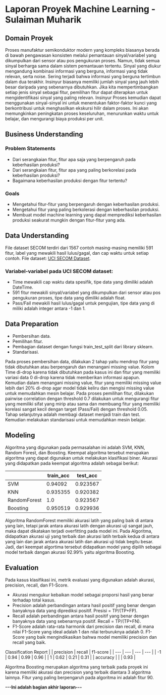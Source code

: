 # Laporan Proyek Machine Learning - Sulaiman Muharik

## Domain Proyek

Proses manufaktur semikonduktor modern yang kompleks biasanya berada di bawah pengawasan konsisten melalui pemantauan sinyal/variabel yang dikumpulkan dari sensor atau pos pengukuran proses. Namun, tidak semua sinyal berharga sama dalam sistem pemantauan tertentu. Sinyal yang diukur mengandung kombinasi informasi yang berguna, informasi yang tidak relevan, serta noise. Sering terjadi bahwa informasi yang berguna tertimbun dalam dua terakhir. Insinyur biasanya memiliki jumlah sinyal yang jauh lebih besar daripada yang sebenarnya dibutuhkan. Jika kita mempertimbangkan setiap jenis sinyal sebagai fitur, pemilihan fitur dapat diterapkan untuk mengidentifikasi sinyal yang paling relevan. Insinyur Proses kemudian dapat menggunakan sinyal-sinyal ini untuk menentukan faktor-faktor kunci yang berkontribusi untuk menghasilkan ekskursi hilir dalam proses. Ini akan memungkinkan peningkatan proses keseluruhan, menurunkan waktu untuk belajar, dan mengurangi biaya produksi per unit.


## Business Understanding

### Problem Statements

- Dari serangkaian fitur, fitur apa saja yang berpengaruh pada keberhasilan produksi?
- Dari serangkaian fitur, fitur apa yang paling berkorelasi pada keberhasilan produksi? 
- Bagaimana keberhasilan produksi dengan fitur tertentu?

### Goals

- Mengetahui fitur-fitur yang berpengaruh dengan keberhasilan produksi.
- Mengetahui fitur yang paling berkolerasi dengan keberhasilan produksi.
- Membuat model machine learning yang dapat memprediksi keberhasilan produksi seakurat mungkin dengan fitur-fitur yang ada.


## Data Understanding

File dataset SECOM terdiri dari 1567 contoh masing-masing memiliki 591 fitur, label yang mewakili hasil lulus/gagal, dan cap waktu untuk setiap contoh. File dataset: [UCI SECOM Dataset](https://www.kaggle.com/paresh2047/uci-semcom).

### Variabel-variabel pada UCI SECOM dataset:
- Time mewakili cap waktu data spesifik, tipe data yang dimiliki adalah DateTime.
- 591 fitur mewakili sinyal/variabel yang dikumpulkan dari sensor atau pos pengukuran proses, tipe data yang dimiliki adalah float.
- Pass/Fail mewakili hasil lulus/gagal untuk pengujian, tipe data yang di miliki adalah integer antara -1 dan 1.


## Data Preparation

- Pembersihan data.
- Pemilihan fitur.
- Pembagian dataset dengan fungsi train_test_split dari library sklearn.
- Standarisasi.

Pada proses pembersihan data, dilakukan 2 tahap yaitu mendrop fitur yang tidak dibutuhkan atau berpengaruh dan menangani missing value. Kolom Time di-drop karena tidak dibutuhkan pada kasus ini dan fitur yang memiliki variasi data 0 di-drop karena tidak memberikan informasi apapun. Kemudian dalam menangani missing value, fitur yang memiliki missing value lebih dari 20% di-drop agar model tidak keliru dan mengisi missing value untuk memudahkan mesin belajar. Pada proses pemilihan fitur, dilakukan pairwise correlation dengan threshold 0.7 dilakukan untuk mengurangi fitur yang memiliki sifat yang mirip atau sama dan membuang fitur yang memiliki korelasi sangat kecil dengan target (Pass/Fail) dengan threshold 0.05. Tahap selanjutnya adalah membagi dataset menjadi train dan test. Kemudian melakukan standarisasi untuk memudahkan mesin belajar. 


## Modeling

Algoritma yang digunakan pada permasalahan ini adalah SVM, KNN, Random Forest, dan Boosting. Keempat algoritma tersebut merupakan algoritma yang dapat digunakan untuk melakukan klasifikasi biner. Akurasi yang didapatkan pada keempat algoritma adalah sebagai berikut:

||train_acc|test_acc|
|---|---|---|
|SVM|0.94092|0.923567|
|KNN|0.935355|0.920382|
|RandomForest|1.0|0.923567|
|Boosting|0.950519|0.929936|

Algoritma RandomForest memiliki akurasi latih yang paling baik di antara yang lain, tetapi jarak antara akurasi latih dengan akurasi uji sangat jauh, maka dapat dikatakan terjadi overfitting pada model ini. Pada Algoritma, didapatkan akurasi uji yang terbaik dan akurasi latih terbaik kedua di antara yang lain dan jarak antara akurasi latih dan akurasi uji tidak begitu besar. Jadi, dari keempat algortima tersebut didapatkan model yang dipilih sebagai model terbaik dangan akurasi 92.99% yaitu algoritma Boosting.


## Evaluation

Pada kasus klasifikasi ini, metrik evaluasi yang digunakan adalah akurasi, precision, recall, dan F1-Score.
- Akurasi mengukur kebaikan model sebagai proporsi hasil yang benar terhadap total kasus.
- Precision adalah perbandingan antara hasil positif yang benar dengan banyaknya data yang diprediksi positif. Presisi = TP/(TP+FP).
- Recall adalah perbandingan antara hasil positif yang benar dengan banyaknya data yang sebenarnya positif. Recall = TP/(TP+FN).
- F1-Score adalah rata-rata harmonik dari precision dan recall, di mana nilai F1-Score yang ideal adalah 1 dan nilai terburuknya adalah 0. F1-Score yang baik mengindikasikan bahwa model memiliki precision dan recall yang baik. 

Classification Report
|  | precision | recall | f1-score |
| --- | --- | --- | --- |
| -1 | 0.94 | 0.99 | 0.96 |
| 1 | 0.62 | 0.21 | 0.31 |
| accuracy |  |  | 0.93 |

Algoritma Boosting merupakan algoritma yang terbaik pada proyek ini karena memiliki akurasi dan precision yang terbaik diantara 3 algoritma lainnya. Fitur yang paling berpengaruh pada algoritma ini adalah fitur 90.


**---Ini adalah bagian akhir laporan---**

